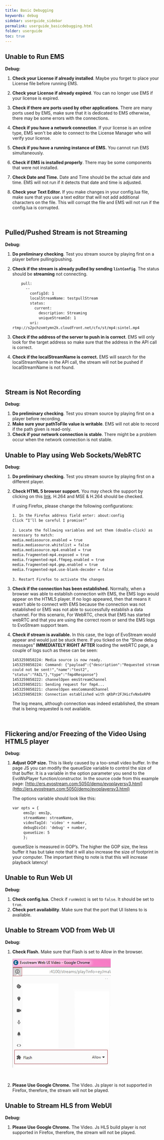 ```yaml
---
title: Basic Debugging
keywords: debug
sidebar: userguide_sidebar
permalink: userguide_basicdebugging.html
folder: userguide
toc: true
---
```


## Unable to Run EMS

**Debug:**


1. **Check your License if already installed**. Maybe you forget to place your License file before running EMS. 

2. **Check your License if already expired**. You can no longer use EMS if your license is expired.

3. **Check if there are ports used by other applications**. There are many ports used by EMS, make sure that it is dedicated to EMS otherwise, there may be some errors with the connections.

4. **Check if you have a network connection**. If your license is an online type, EMS won't be able to connect to the License Manager who will verify your license.

5. **Check if you have a running instance of EMS.** You cannot run EMS simultaneously.

6. **Check if EMS is installed properly**. There may be some components that were not installed.

7. **Check Date and Time.** Date and Time should be the actual date and time. EMS will not run if it detects that date and time is adjusted.

8. **Check your Text Editor.** If you make changes in your config.lua file, make sure that you use a text editor that will not add additional characters on the file. This will corrupt the file and EMS will not run if the config.lua is corrupted.

   ​




## Pulled/Pushed Stream is not Streaming

**Debug:**

1. **Do preliminary checking**. Test you stream source by playing first on a player before pulling/pushing.

2. **Check if the stream is already pulled by sending `listConfig`**. The status should be **streaming** not connecting.

   ``` 
       pull:
         --
           configId: 1
           localStreamName: testpullStream
           status:
             current:
               description: Streaming
               uniqueStreamId: 1
           uri: rtmp://s2pchzxmtymn2k.cloudfront.net/cfx/st/mp4:sintel.mp4
   ```

3. **Check if the address of the server to push in is correct**. EMS will only look for the target address so make sure that the address in the API call is correct.

4. **Check if the localStreamName is correct.** EMS will search for the localStreamName in the API call, the stream will not be pushed if localStreamName is not found.

   ​





## Stream is Not Recording

**Debug:**

1. **Do preliminary checking**. Test you stream source by playing first on a player before recording.
2. **Make sure your pathToFile value is writable**. EMS will not able to record if the path given is read-only.
3. **Check if your network connection is stable**. There might be a problem occur when the network connection is not stable.






## Unable to Play using Web Sockets/WebRTC

**Debug:**

1. **Do preliminary checking.** Test you stream source by playing first on a different player.

2. **Check HTML 5 browser support.** You may check the support by clicking on this [link](https://www.youtube.com/html5?gl=PH). H.264 and MSE & H.264 should be checked.

   If using Firefox, please change the following configurations:

   ```
   1. In the Firefox address field enter: about:config
   Click “I’ll be careful I promise!”

   2. Locate the following variables and set them (double-click) as necessary to match:
   media.mediasource.enabled = true
   media.mediasource.whitelist = false
   media.mediasource.mp4.enabled = true
   media.fragmented-mp4.exposed = true
   media.fragmented-mp4.ffmpeg.enabled = true
   media.fragmented-mp4.gmp.enabled = true
   media.fragmented-mp4.use-blank-decoder = false

   3. Restart Firefox to activate the changes
   ```

3. **Check if the connection has been established.** Normally, when a browser was able to establish connection with EMS, the EMS logo would appear on the HTML5 player. If no logo appeared, then that means it wasn’t able to connect with EMS because the connection was not established or EMS was not able to successfully establish a data channel. For this scenario, For WebRTC, check that EMS has started webRTC and that you are using the correct room or send the EMS logs to EvoStream support team.

4. **Check if stream is available.** In this case, the logo of EvoStream would appear and would just be stuck there. If you ticked on the “Show debug messages” **IMMEDIATELY RIGHT AFTER** loading the webRTC page, a couple of logs such as these can be seen:

   ```
   1453259850224: Media source is now ready.
   1453259850224: Command: {"payload":{"description":"Requested stream could not be sent!","name":"test2", "status":"FAIL"},"type":"fmp4Response"}
   1453259850222: channelOpen emsStreamChannel
   1453259850221: Sending request for fmp4...
   1453259850221: channelOpen emsCommandChannel
   1453259850219: Connection established with qKbPr2FJHicfvNx6xRP0
   ```

   The log means, although connection was indeed established, the stream that is being requested is not available.

   ​


## Flickering and/or Freezing of the Video Using HTML5 player

**Debug:**

1. **Adjust GOP size.** This is likely caused by a too-small video buffer.  In the page JS you can modify the queueSize variable to control the size of that buffer.  It is a variable in the option parameter you send to the EvoWsPlayer function/constructor.  In the source code from this example page:
   [http://ers.evostream.com:5050/demo/evoplayersv3.html](http://ers.evostream.com:5050/demo/evoplayersv3.html)

   The options variable should look like this:

   ```
   var opts = {
   		emsIp: emsIp,
   		streamName: streamName,
   		videoTagId: 'video' + number,
   		debugDivId: 'debug' + number,
   		queueSize: 5
   		};
   ```

   queueSize is measured in GOP’s. The higher the GOP size, the less buffer it has but take note that it will also increase the size of footprint in your computer. The important thing to note is that this will increase playback latency!






## Unable to Run Web UI

**Debug:**

1. **Check config.lua.** Check if `runWebUI` is set to `false`. It should be set to `true`.
2. **Check port availability**. Make sure that the port that UI listens to is available.





## Unable to Stream VOD from Web UI

**Debug:**

1. **Check Flash.** Make sure that Flash is set to Allow in the browser.

   ![](images/userguide/debug_flash.jpg)

   ​

2. **Please Use Google Chrome.**  The Video. Js player is not supported in Firefox, therefore, the stream will not be played. 





## Unable to Stream HLS from WebUI

**Debug:**

1. **Please Use Google Chrome.**  The Video. Js HLS build player is not supported in Firefox, therefore, the stream will not be played. 